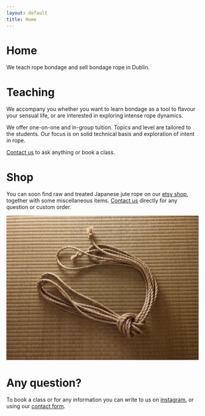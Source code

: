 ```yaml
---
layout: default
title: Home
---
```


# Home

We teach rope bondage and sell bondage rope in Dublin.

# Teaching

We accompany you whether you want to learn bondage as a tool to flavour your sensual life, or are interested in exploring intense rope dynamics.

We offer one-on-one and in-group tuition. Topics and level are tailored to the students. Our focus is on solid technical basis and exploration of intent in rope.

 <a href="/contactform">Contact us</a> to ask anything or book a class.

# Shop

You can soon find raw and treated Japanese jute rope on our <a href="https://www.etsy.com/ie/shop/ropeyarns" target="_blank">etsy shop</a>, together with some miscellaneous items.  <a href="/contactform">Contact us</a> directly for any question or custom order.

 <img src="/assets/pictures/rope_tatami.jpg" alt="Ogawa treated rope" width="600">


# Any question?

To book a class or for any information you can write to us on <a href="https://www.instagram.com/rope_yarns/" target="_blank"> instagram</a>, or using our <a href="/contactform">contact form</a>.